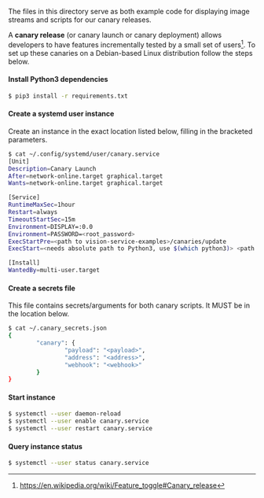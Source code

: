 The files in this directory serve as both example code for displaying image streams and scripts for our canary releases.

A **canary release** (or canary launch or canary deployment) allows developers to have features incrementally tested by a small set of users[^1]. To set up these canaries on a Debian-based Linux distribution follow the steps below.

#### Install Python3 dependencies 
```bash
$ pip3 install -r requirements.txt
```
#### Create a systemd user instance 
Create an instance in the exact location listed below, filling in the bracketed parameters.
```bash
$ cat ~/.config/systemd/user/canary.service
[Unit]
Description=Canary Launch
After=network-online.target graphical.target
Wants=network-online.target graphical.target

[Service]
RuntimeMaxSec=1hour
Restart=always
TimeoutStartSec=15m
Environment=DISPLAY=:0.0
Environment=PASSWORD=<root_password> 
ExecStartPre=<path to vision-service-examples>/canaries/update
ExecStart=<needs absolute path to Python3, use $(which python3)> <path to vision-service-examples>/canaries/controller.py

[Install]
WantedBy=multi-user.target
```
#### Create a secrets file
This file contains secrets/arguments for both canary scripts. It MUST be in the location below.
```bash
$ cat ~/.canary_secrets.json                         
{
        "canary": {
                "payload": "<payload>",
                "address": "<address>",
                "webhook": "<webhook>"
        }
}

```

#### Start instance

```bash
$ systemctl --user daemon-reload
$ systemctl --user enable canary.service
$ systemctl --user restart canary.service
```

#### Query instance status 
```bash
$ systemctl --user status canary.service 
```


[^1]: https://en.wikipedia.org/wiki/Feature_toggle#Canary_release
